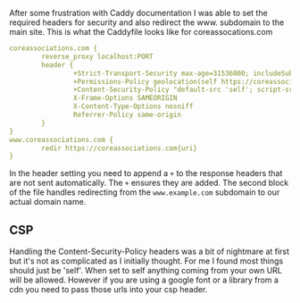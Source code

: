 After some frustration with Caddy documentation I was able to set the required headers for security and also redirect the www. subdomain to the main site. 
This is what the Caddyfile looks like for coreassocations.com
```yml
coreassociations.com {
        reverse_proxy localhost:PORT
        header {
                +Strict-Transport-Security max-age=31536000; includeSubDomains
                +Permissions-Policy geolocation(self https://coreassociations.com/), camera=()
				+Content-Security-Policy "default-src 'self'; script-src 'self' https://unpkg.com/; font-src 'self' https://fonts.googleapis.com/ https://fonts.gstatic.com/; style-src 'self' https://fonts.googleapis.com/ https://fonts.gstatic.com/; style-src-elem 'self' https://fonts.googleapis.com/ https://fonts.gstatic.com/"
                X-Frame-Options SAMEORIGIN
                X-Content-Type-Options nosniff
                Referrer-Policy same-origin
        }
}
www.coreassociations.com {
        redir https://coreassociations.com{uri}
}
```
In the header setting you need to append a `+` to the response headers that are not sent automatically. The `+` ensures they are added. The second block of the file handles redirecting from the `www.example.com` subdomain to our actual domain name.

## CSP
Handling the Content-Security-Policy headers was a bit of nightmare at first but it's not as complicated as I initially thought. For me I found most things should just be 'self'. When set to self anything coming from your own URL will be allowed. However if you are using a google font or a library from a cdn you need to pass those urls into your csp header.